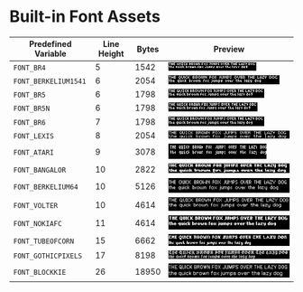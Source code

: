 # Built-in Font Assets
| Predefined Variable | Line Height | Bytes | Preview |
|---|---|---|---|
| `FONT_BR4` | 5 | 1542 | ![FONT_BR4](font_images/FONT_BR4.png) |
| `FONT_BERKELIUM1541` | 6 | 2054 | ![FONT_BERKELIUM1541](font_images/FONT_BERKELIUM1541.png) |
| `FONT_BR5` | 6 | 1798 | ![FONT_BR5](font_images/FONT_BR5.png) |
| `FONT_BR5N` | 6 | 1798 | ![FONT_BR5N](font_images/FONT_BR5N.png) |
| `FONT_BR6` | 7 | 1798 | ![FONT_BR6](font_images/FONT_BR6.png) |
| `FONT_LEXIS` | 8 | 2054 | ![FONT_LEXIS](font_images/FONT_LEXIS.png) |
| `FONT_ATARI` | 9 | 3078 | ![FONT_ATARI](font_images/FONT_ATARI.png) |
| `FONT_BANGALOR` | 10 | 2822 | ![FONT_BANGALOR](font_images/FONT_BANGALOR.png) |
| `FONT_BERKELIUM64` | 10 | 5126 | ![FONT_BERKELIUM64](font_images/FONT_BERKELIUM64.png) |
| `FONT_VOLTER` | 10 | 4614 | ![FONT_VOLTER](font_images/FONT_VOLTER.png) |
| `FONT_NOKIAFC` | 11 | 4614 | ![FONT_NOKIAFC](font_images/FONT_NOKIAFC.png) |
| `FONT_TUBEOFCORN` | 15 | 6662 | ![FONT_TUBEOFCORN](font_images/FONT_TUBEOFCORN.png) |
| `FONT_GOTHICPIXELS` | 17 | 8198 | ![FONT_GOTHICPIXELS](font_images/FONT_GOTHICPIXELS.png) |
| `FONT_BLOCKKIE` | 26 | 18950 | ![FONT_BLOCKKIE](font_images/FONT_BLOCKKIE.png) |
